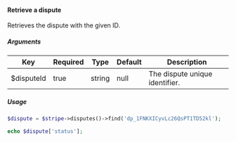 #### Retrieve a dispute

Retrieves the dispute with the given ID.

##### Arguments

<table>
    <thead>
        <th>Key</th>
        <th>Required</th>
        <th>Type</th>
        <th>Default</th>
        <th>Description</th>
    </thead>
    <tbody>
        <tr>
            <td>$disputeId</td>
            <td>true</td>
            <td>string</td>
            <td>null</td>
            <td>The dispute unique identifier.</td>
        </tr>
    </tbody>
</table>

##### Usage

```php
$dispute = $stripe->disputes()->find('dp_1FNKXICyvLc26QsPT1TD52kl');

echo $dispute['status'];
```
